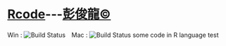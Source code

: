 # [Rcode](https://github.com/gn01830657/Rcode)---[彭俊龍&copy;](https://www.facebook.com/gn01830657)

Win : ![Build Status](https://travis-ci.org/qinwf/jiebaR.svg?branch=master)　Mac : ![Build Status](https://travis-ci.org/qinwf/jiebaR.svg?branch=osx)
some code in R language test


